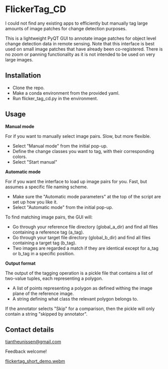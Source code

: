 # FlickerTag_CD
I could not find any existing apps to efficiently but manually tag large amounts of image patches for change detection purposes.

This is a lightweight PyQT GUI to annotate image patches for object level change detection data in remote sensing.
Note that this interface is best used on small image patches that have already been co-registered.
There is no zoom or panning functionality as it is not intended to be used on very large images.

## Installation

 - Clone the repo.
 - Make a conda environment from the provided yaml.
 - Run flicker_tag_cd.py in the environment.

## Usage

**Manual mode**

For if you want to manually select image pairs. Slow, but more flexible.
 - Select "Manual mode" from the initial pop-up.
 - Define the change classes you want to tag, with their corresponding colors.
 - Select "Start manual"

**Automatic mode**

For if you want the interface to load up image pairs for you. Fast, but assumes a specific file naming scheme.
 - Make sure the "Automatic mode parameters" at the top of the script are set up how you like it.
 - Select "Automatic mode" from the initial pop-up.

To find matching image pairs, the GUI will:
 - Go through your reference file directory (global_a_dir) and find all files containing a reference tag (a_tag).
 - Go through your target file directory (global_b_dir) and find all files containing a target tag (b_tag).
 - Two images are regarded a match if they are identical except for a_tag or b_tag in a specific position.

**Output format**

The output of the tagging operation is a pickle file that contains a list of two-value tuples, each representing a polygon.
 - A list of points representing a polygon as defined withing the image plane of the reference image.
 - A string defining what class the relevant polygon belongs to.

If the annotator selects "Skip" for a comparison, then the pickle will only contain a string "skipped by annotator".

## Contact details

tiantheunissen@gmail.com

Feedback welcome!

[flickertag_short_demo.webm](https://github.com/user-attachments/assets/82cedf3e-0018-4f63-a997-187fbcd74984)



